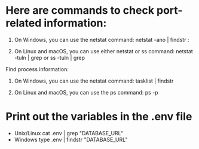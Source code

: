 # Here are commands to check port-related information:

1. On Windows, you can use the netstat command:
netstat -ano | findstr :<port>

2. On Linux and macOS, you can use either netstat or ss command:
netstat -tuln | grep <port> or ss -tuln | grep <port>

Find process information:
1. On Windows, you can use the netstat command:
tasklist | findstr <PID>

2. On Linux and macOS, you can use the ps command:
ps -p <PID>





# Print out the variables in the .env file
- Unix/Linux 
cat .env | grep "DATABASE_URL"
- Windows 
type .env | findstr "DATABASE_URL"




